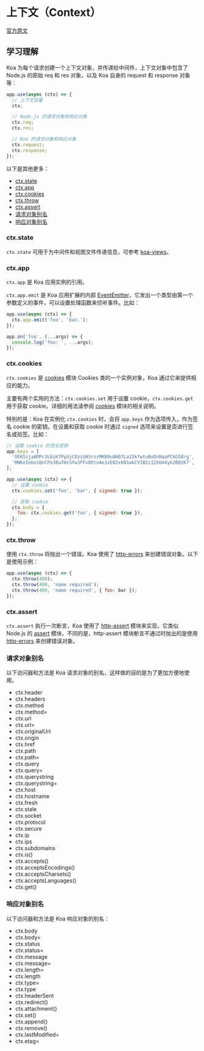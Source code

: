 # 上下文（Context）<!-- omit in toc -->

[官方原文](https://koajs.com/#context)

## 学习理解<!-- omit in toc -->

Koa 为每个请求创建一个上下文对象，并传递给中间件，上下文对象中包含了 Node.js 的原始 req 和 res 对象，以及 Koa 自身的 request 和 response 对象等：

```Javascript
app.use(async (ctx) => {
  // 上下文变量
  ctx;

  // Node.js 的请求对象和响应对象
  ctx.req;
  ctx.res;

  // Koa 的请求对象和响应对象
  ctx.request;
  ctx.response;
});
```

以下是其他更多：

- [ctx.state](#ctxstate)
- [ctx.app](#ctxapp)
- [ctx.cookies](#ctxcookies)
- [ctx.throw](#ctxthrow)
- [ctx.assert](#ctxassert)
- [请求对象别名](#请求对象别名)
- [响应对象别名](#响应对象别名)

### ctx.state

`ctx.state` 可用于为中间件和视图文件传递信息，可参考 [koa-views](https://github.com/queckezz/koa-views/blob/e7b8e4d50160a94ccc9eef2d4fe6488d297b5dde/README.md#example)。

### ctx.app

`ctx.app` 是 Koa 应用实例的引用。

`ctx.app.emit` 是 Koa 应用扩展的内部 [EventEmitter](https://nodejs.org/dist/latest-v16.x/docs/api/events.html)，它发出一个类型由第一个参数定义的事件，可以设置处理函数来侦听事件。比如：

```Javascript
app.use(async (ctx) => {
  ctx.app.emit('foo', 'bar.');
});

app.on('foo', (...args) => {
  console.log('foo: ', ...args);
});
```

### ctx.cookies

`ctx.cookies` 是 [cookies](https://github.com/pillarjs/cookies) 模块 Cookies 类的一个实例对象，Koa 通过它来提供相应的能力。

主要有两个实用的方法：`ctx.cookies.set` 用于设置 cookie，`ctx.cookies.get` 用于获取 cookie。详细的用法请参阅 [cookies](https://github.com/pillarjs/cookies) 模块的相关说明。

特别的是：Koa 在实例化 `ctx.cookies` 时，会将 `app.keys` 作为选项传入，作为签名 cookie 的密钥。在设置和获取 cookie 时通过 `signed` 选项来设置是否进行签名或验签。比如：

```Javascript
// 设置 cookie 的签名密钥
app.keys = [
  'OEK5zjaAMPc3L6iK7PyUjCOziUH3rsrMKB9u8H07La1SkfwtuBoDnHaaPCkG5Brg',
  'MNKeIebviQnCPo38ufHcSfw3FFv8EtnAe1xE02xkN1wkCV1B2z126U44yk2BQVK7',
];

app.use(async (ctx) => {
  // 设置 cookie
  ctx.cookies.set('foo', 'bar', { signed: true });

  // 获取 cookie
  ctx.body = {
    foo: ctx.cookies.get('foo', { signed: true }),
  };
});
```

### ctx.throw

使用 `ctx.throw` 将抛出一个错误。Koa 使用了 [http-errors](https://github.com/jshttp/http-errors) 来创建错误对象。以下是使用示例：

```Javascript
app.use(async (ctx) => {
  ctx.throw(400);
  ctx.throw(400, 'name required');
  ctx.throw(400, 'name required', { foo: bar });
});
```

### ctx.assert

`ctx.assert` 执行一次断言，Koa 使用了 [http-assert](https://github.com/jshttp/http-assert) 模块来实现，它类似 Node.js 的 [assert](https://nodejs.org/dist/latest-v16.x/docs/api/assert.html) 模块，不同的是，http-assert 模块断言不通过时抛出的是使用 [http-errors](https://github.com/jshttp/http-errors) 来创建错误对象。

### 请求对象别名

以下访问器和方法是 Koa 请求对象的别名，这样做的目的是为了更加方便地使用。

- ctx.header
- ctx.headers
- ctx.method
- ctx.method=
- ctx.url
- ctx.url=
- ctx.originalUrl
- ctx.origin
- ctx.href
- ctx.path
- ctx.path=
- ctx.query
- ctx.query=
- ctx.querystring
- ctx.querystring=
- ctx.host
- ctx.hostname
- ctx.fresh
- ctx.stale
- ctx.socket
- ctx.protocol
- ctx.secure
- ctx.ip
- ctx.ips
- ctx.subdomains
- ctx.is()
- ctx.accepts()
- ctx.acceptsEncodings()
- ctx.acceptsCharsets()
- ctx.acceptsLanguages()
- ctx.get()

### 响应对象别名

以下访问器和方法是 Koa 响应对象的别名：

- ctx.body
- ctx.body=
- ctx.status
- ctx.status=
- ctx.message
- ctx.message=
- ctx.length=
- ctx.length
- ctx.type=
- ctx.type
- ctx.headerSent
- ctx.redirect()
- ctx.attachment()
- ctx.set()
- ctx.append()
- ctx.remove()
- ctx.lastModified=
- ctx.etag=
